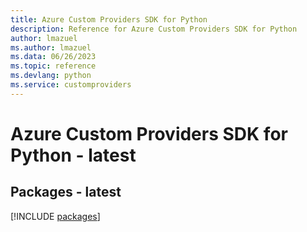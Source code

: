```yaml
---
title: Azure Custom Providers SDK for Python
description: Reference for Azure Custom Providers SDK for Python
author: lmazuel
ms.author: lmazuel
ms.data: 06/26/2023
ms.topic: reference
ms.devlang: python
ms.service: customproviders
---
```

# Azure Custom Providers SDK for Python - latest
## Packages - latest
[!INCLUDE [packages](custom-providers-index.md)]